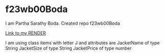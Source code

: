 # f23wb00Boda
I am Partha Sarathy Boda. Created repo f23wb00Boda

[Link to my RENDER](https://s23db00boda.onrender.com)

I am using class items with letter J and attributes are 
JacketName of type String
JacketSize of type String
JacketPrice of type number
